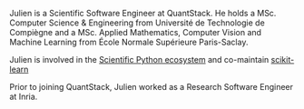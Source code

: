 Julien is a Scientific Software Engineer at QuantStack.
He holds a MSc. Computer Science &amp; Engineering from Université de Technologie de Compiègne and a
MSc. Applied Mathematics, Computer Vision and Machine Learning from École Normale Supérieure Paris-Saclay.

Julien is involved in the <a href="https://scientific-python.org/">Scientific Python ecosystem</a> and co-maintain <a href="https://scikit-learn.org/">scikit-learn</a>


Prior to joining QuantStack, Julien worked as a Research Software Engineer at Inria.
